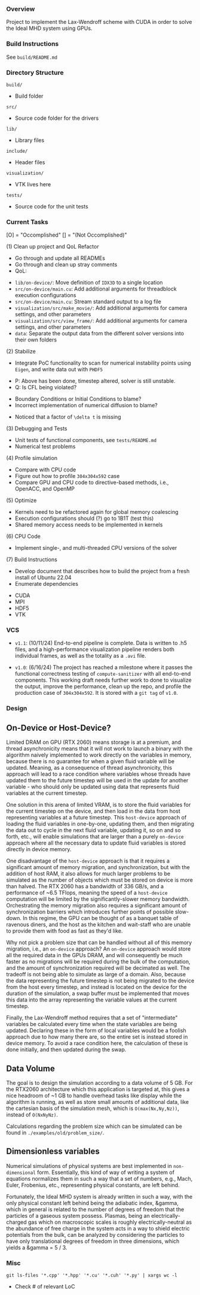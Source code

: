### Overview
Project to implement the Lax-Wendroff scheme with CUDA in order to solve the Ideal MHD system using GPUs.

### Build Instructions
See `build/README.md`

### Directory Structure
`build/`
- Build folder

`src/`
- Source code folder for the drivers

`lib/`
- Library files

`include/`
- Header files

`visualization/`
- VTK lives here

`tests/`
- Source code for the unit tests

### Current Tasks
[O] = "Occomplished"
[] = "(Not Occomplished)"

(1) Clean up project and QoL Refactor
- Go through and update all READMEs
- Go through and clean up stray comments
- QoL:
* `lib/on-device/`: Move definition of `IDX3D` to a single location
* `src/on-device/main.cu`: Add additional arguments for threadblock execution configurations
* `src/on-device/main.cu`: Stream standard output to a log file
* `visualization/src/make_movie/`: Add additional arguments for camera settings, and other parameters
* `visualization/src/view_frame/`: Add additional arguments for camera settings, and other parameters
* `data`: Separate the output data from the different solver versions into their own folders

(2) Stabilize
- Integrate PoC functionality to scan for numerical instability points using `Eigen`, and write data out with `PHDF5`
* P: Above has been done, timestep altered, solver is still unstable. 
* Q: Is CFL being violated?
- Boundary Conditions or Initial Conditions to blame?
- Incorrect implementation of numerical diffusion to blame?
* Noticed that a factor of `\delta t` is missing

(3) Debugging and Tests
- Unit tests of functional components, see `tests/README.md`
- Numerical test problems

(4) Profile simulation
- Compare with CPU code
- Figure out how to profile `304x304x592` case
- Compare GPU and CPU code to directive-based methods, i.e., OpenACC, and OpenMP

(5) Optimize
- Kernels need to be refactored again for global memory coalescing
- Execution configurations should (?) go to 1B1T (test this)
- Shared memory access needs to be implemented in kernels

(6) CPU Code
- Implement single-, and multi-threaded CPU versions of the solver

(7) Build Instructions
- Develop document that describes how to build the project from a fresh install of Ubuntu 22.04
- Enumerate dependencies
* CUDA
* MPI
* HDF5
* VTK

### VCS
- `v1.1`: (10/11/24) End-to-end pipeline is complete. Data is written to .h5 files, and a high-performance visualization pipeline renders both individual frames, as well as the totality as a `.avi` file. 

- `v1.0`: (6/16/24) The project has reached a milestone where it passes the functional correctness testing of `compute-sanitizer` with all end-to-end components. This working draft needs further work to done to visualize the output, improve the performance, clean up the repo, and profile the production case of `304x304x592`. It is stored with a `git tag` of `v1.0`.

### Design


## On-Device or Host-Device?
Limited DRAM on GPU (RTX 2060) means storage is at a premium, and thread asynchronicity means that it will not work to launch a binary with the algorithm naively implemented to work directly on the variables in memory, because there is no guarantee for when a given fluid variable will be updated. Meaning, as a consequence of thread asynchronicity, this approach will lead to a race condition where variables whose threads have updated them to the future timestep will be used in the update for another variable - who should only be updated using data that represents fluid variables at the current timestep. 

One solution in this arena of limited VRAM, is to store the fluid variables for the current timestep on the device, and then load in the data from host representing variables at a future timestep. This `host-device` approach of loading the fluid variables in one-by-one, updating them, and then migrating the data out to cycle in the next fluid variable, updating it, so on and so forth, etc., will enable simulations that are larger than a purely `on-device` approach where all the necessary data to update fluid variables is stored directly in device memory.

One disadvantage of the `host-device` approach is that it requires a significant amount of memory migration, and synchronization, but with the addition of host RAM, it also allows for much larger problems to be simulated as the number of objects which must be stored on device is more than halved. The RTX 2060 has a bandwidth of 336 GB/s, and a performance of ~6.5 TFlops, meaning the speed of a `host-device` computation will be limited by the significantly-slower memory bandwidth. Orchestrating the memory migration also requires a significant amount of synchronization barriers which introduces further points of possible slow-down. In this regime, the GPU can be thought of as a banquet table of ravenous diners, and the host as the kitchen and wait-staff who are unable to provide them with food as fast as they'd like.   

Why not pick a problem size that can be handled without all of this memory migration, i.e., an `on-device` approach? An `on-device` approach would store all the required data in the GPUs DRAM, and will consequently be much faster as no migrations will be required during the bulk of the computation, and the amount of synchronization required will be decimated as well. The tradeoff is not being able to simulate as large of a domain. Also, because the data representing the future timestep is not being migrated to the device from the host every timestep, and instead is located on the device for the duration of the simulation, a swap buffer must be implemented that moves this data into the array representing the variable values at the current timestep.    

Finally, the Lax-Wendroff method requires that a set of "intermediate" variables be calculated every time when the state variables are being updated. Declaring these in the form of local variables would be a foolish approach due to how many there are, so the entire set is instead stored in device memory. To avoid a race condition here, the calculation of these is done initially, and then updated during the swap.    

## Data Volume
The goal is to design the simulation according to a data volume of 5 GB. For the RTX2060 architecture which this application is targeted at, this gives a nice headroom of ~1 GB to handle overhead tasks like display while the algorithm is running, as well as store small amounts of additional data, like the cartesian basis of the simulation mesh, which is `O(max(Nx,Ny,Nz))`, instead of `O(NxNyNz)`. 

Calculations regarding the problem size which can be simulated can be found in `./examples/old/problem_size/`.

## Dimensionless variables
Numerical simulations of physical systems are best implemented in `non-dimensional` form. Essentially, this kind of way of writing a system of equations normalizes them in such a way that a set of numbers, e.g., Mach, Euler, Frobenius, etc., representing physical constants, are left behind.

Fortunately, the Ideal MHD system is already written in such a way, with the only physical constant left behind being the adiabatic index, &gamma, which in general is related to the number of degrees of freedom that the particles of a gaseous system possess. Plasmas, being an electrically-charged gas which on macroscopic scales is roughly electrically-neutral as the abundance of free charge in the system acts in a way to shield electric potentials from the bulk, can be analyzed by considering the particles to have only translational degrees of freedom in three dimensions, which yields a &gamma = 5 / 3.    

### Misc
`git ls-files '*.cpp' '*.hpp' '*.cu' '*.cuh' '*.py' | xargs wc -l`
- Check # of relevant LoC